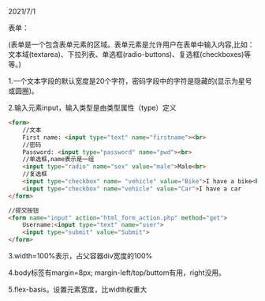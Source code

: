 2021/7/1

表单：

(表单是一个包含表单元素的区域。表单元素是允许用户在表单中输入内容,比如：文本域(textarea)、下拉列表、单选框(radio-buttons)、复选框(checkboxes)等等。)

1.一个文本字段的默认宽度是20个字符，密码字段中的字符是隐藏的(显示为星号或圆圈)。

2.输入元素input，输入类型是由类型属性（type）定义

````html
<form>
	//文本
	First name: <input type="text" name="firstname"><br>
	//密码
	Password: <input type="password" name="pwd"><br>
	//单选框,name表示是一组
	<input type="radio" name="sex" value="male">Male<br>
    //复选框
    <input type="checkbox" name= "vehicle" value="Bike">I have a bike<br>
    <input type="checkbox" name="vehicle" value="Car">I have a car
</form>
````

```html
//提交按钮
<form name="input" action="html_form_action.php" method="get">
    Username:<input type="text" name="user">
    <input type="submit" value="Submit">
</form>

```

3.width=100%表示，占父容器div宽度的100%

4.body标签有margin=8px; margin-left/top/buttom有用，right没用。

5.flex-basis。设置元素宽度，比width权重大